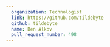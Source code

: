 ```yaml
---
  organization: Technologist
  link: https://github.com/tildebyte
  github: tildebyte
  name: Ben Alkov
  pull_request_number: 498
---
```

